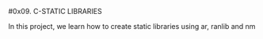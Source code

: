 #0x09. C-STATIC LIBRARIES

In this project, we learn how to create static libraries using ar, ranlib and nm
